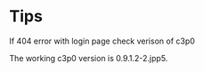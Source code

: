 # Tips

If 404 error with login page check verison of c3p0

The working c3p0 version is 0.9.1.2-2.jpp5.
